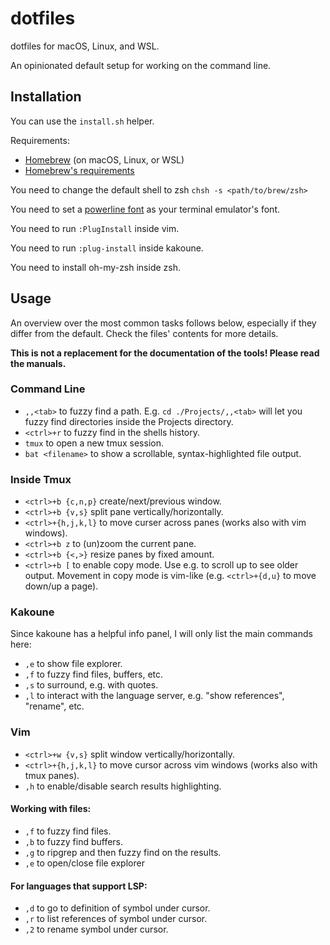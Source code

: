 # dotfiles

dotfiles for macOS, Linux, and WSL.

An opinionated default setup for working on the command line.

## Installation

You can use the `install.sh` helper.

Requirements:
* [Homebrew](https://docs.brew.sh/Installation) (on macOS, Linux, or WSL)
* [Homebrew's requirements](https://docs.brew.sh/Installation)

You need to change the default shell to zsh `chsh -s <path/to/brew/zsh>`

You need to set a [powerline font](https://github.com/powerline/fonts) as your terminal emulator's font.

You need to run `:PlugInstall` inside vim.

You need to run `:plug-install` inside kakoune.

You need to install oh-my-zsh inside zsh.

## Usage

An overview over the most common tasks follows below, especially if they differ from the default. Check the files' contents for more details.

**This is not a replacement for the documentation of the tools! Please read the manuals.**

### Command Line

* `,,<tab>` to fuzzy find a path. E.g. `cd ./Projects/,,<tab>` will let you fuzzy find directories inside the Projects directory.
* `<ctrl>+r` to fuzzy find in the shells history.
* `tmux` to open a new tmux session.
* `bat <filename>` to show a scrollable, syntax-highlighted file output.

### Inside Tmux

* `<ctrl>+b {c,n,p}` create/next/previous window.
* `<ctrl>+b {v,s}` split pane vertically/horizontally.
* `<ctrl>+{h,j,k,l}` to move curser across panes (works also with vim windows).
* `<ctrl>+b z` to (un)zoom the current pane.
* `<ctrl>+b {<,>}` resize panes by fixed amount.
* `<ctrl>+b [` to enable copy mode. Use e.g. to scroll up to see older output. Movement in copy mode is vim-like (e.g. `<ctrl>+{d,u}` to move down/up a page).

### Kakoune

Since kakoune has a helpful info panel, I will only list the main commands here:

* `,e` to show file explorer.
* `,f` to fuzzy find files, buffers, etc.
* `,s` to surround, e.g. with quotes.
* `,l` to interact with the language server, e.g. "show references", "rename", etc.

### Vim

* `<ctrl>+w {v,s}` split window vertically/horizontally.
* `<ctrl>+{h,j,k,l}` to move cursor across vim windows (works also with tmux panes).
* `,h` to enable/disable search results highlighting.

#### Working with files:

* `,f` to fuzzy find files.
* `,b` to fuzzy find buffers.
* `,g` to ripgrep and then fuzzy find on the results.
* `,e` to open/close file explorer

#### For languages that support LSP:

* `,d` to go to definition of symbol under cursor.
* `,r` to list references of symbol under cursor.
* `,2` to rename symbol under cursor.
